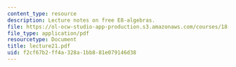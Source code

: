 ```yaml
---
content_type: resource
description: Lecture notes on free E8-algebras.
file: https://ol-ocw-studio-app-production.s3.amazonaws.com/courses/18-917-topics-in-algebraic-topology-the-sullivan-conjecture-fall-2007/f2cf67b2ff4a328a1bb881e079146d38_lecture21.pdf
file_type: application/pdf
resourcetype: Document
title: lecture21.pdf
uid: f2cf67b2-ff4a-328a-1bb8-81e079146d38
---
```

